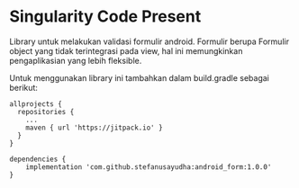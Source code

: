 # Singularity Code Present

Library untuk melakukan validasi formulir android.
Formulir berupa Formulir object yang tidak terintegrasi pada view, hal ini memungkinkan pengaplikasian yang lebih fleksible.

Untuk menggunakan library ini tambahkan dalam build.gradle sebagai berikut:

```
allprojects {
  repositories {
    ...
    maven { url 'https://jitpack.io' }
  }
}
  
dependencies {
    implementation 'com.github.stefanusayudha:android_form:1.0.0'
}

```

